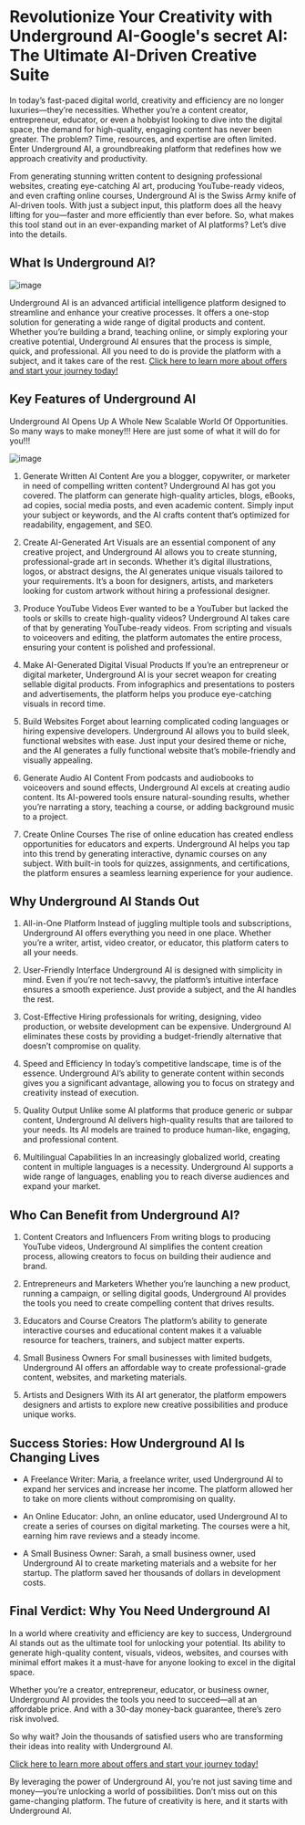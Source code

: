 # Revolutionize Your Creativity with Underground AI-Google's secret AI: The Ultimate AI-Driven Creative Suite
In today’s fast-paced digital world, creativity and efficiency are no longer luxuries—they’re necessities. Whether you’re a content creator, entrepreneur, educator, or even a hobbyist looking to dive into the digital space, the demand for high-quality, engaging content has never been greater. The problem? Time, resources, and expertise are often limited. Enter Underground AI, a groundbreaking platform that redefines how we approach creativity and productivity.

From generating stunning written content to designing professional websites, creating eye-catching AI art, producing YouTube-ready videos, and even crafting online courses, Underground AI is the Swiss Army knife of AI-driven tools. With just a subject input, this platform does all the heavy lifting for you—faster and more efficiently than ever before. So, what makes this tool stand out in an ever-expanding market of AI platforms? Let’s dive into the details.
## What Is Underground AI?
![image](https://github.com/user-attachments/assets/94f97c72-7d83-47bc-ad83-7f5cba7dc53e)

Underground AI is an advanced artificial intelligence platform designed to streamline and enhance your creative processes. It offers a one-stop solution for generating a wide range of digital products and content. Whether you’re building a brand, teaching online, or simply exploring your creative potential, Underground AI ensures that the process is simple, quick, and professional. All you need to do is provide the platform with a subject, and it takes care of the rest.
[Click here to learn more about offers and start your journey today!](https://warriorplus.com/o2/a/rt9myyg/0)
## Key Features of Underground AI
Underground AI Opens Up A Whole New Scalable World Of Opportunities. So many ways to make money!!! Here are just some of what it will do for you!!!

![image](https://github.com/user-attachments/assets/c2f2776d-64db-4b5b-ad21-9a5298263d3b)
1. Generate Written AI Content
Are you a blogger, copywriter, or marketer in need of compelling written content? Underground AI has got you covered. The platform can generate high-quality articles, blogs, eBooks, ad copies, social media posts, and even academic content. Simply input your subject or keywords, and the AI crafts content that’s optimized for readability, engagement, and SEO.

2. Create AI-Generated Art
Visuals are an essential component of any creative project, and Underground AI allows you to create stunning, professional-grade art in seconds. Whether it’s digital illustrations, logos, or abstract designs, the AI generates unique visuals tailored to your requirements. It’s a boon for designers, artists, and marketers looking for custom artwork without hiring a professional designer.

3. Produce YouTube Videos
Ever wanted to be a YouTuber but lacked the tools or skills to create high-quality videos? Underground AI takes care of that by generating YouTube-ready videos. From scripting and visuals to voiceovers and editing, the platform automates the entire process, ensuring your content is polished and professional.

4. Make AI-Generated Digital Visual Products
If you’re an entrepreneur or digital marketer, Underground AI is your secret weapon for creating sellable digital products. From infographics and presentations to posters and advertisements, the platform helps you produce eye-catching visuals in record time.

5. Build Websites
Forget about learning complicated coding languages or hiring expensive developers. Underground AI allows you to build sleek, functional websites with ease. Just input your desired theme or niche, and the AI generates a fully functional website that’s mobile-friendly and visually appealing.

6. Generate Audio AI Content
From podcasts and audiobooks to voiceovers and sound effects, Underground AI excels at creating audio content. Its AI-powered tools ensure natural-sounding results, whether you’re narrating a story, teaching a course, or adding background music to a project.

7. Create Online Courses
The rise of online education has created endless opportunities for educators and experts. Underground AI helps you tap into this trend by generating interactive, dynamic courses on any subject. With built-in tools for quizzes, assignments, and certifications, the platform ensures a seamless learning experience for your audience.
## Why Underground AI Stands Out
1. All-in-One Platform
Instead of juggling multiple tools and subscriptions, Underground AI offers everything you need in one place. Whether you’re a writer, artist, video creator, or educator, this platform caters to all your needs.

2. User-Friendly Interface
Underground AI is designed with simplicity in mind. Even if you’re not tech-savvy, the platform’s intuitive interface ensures a smooth experience. Just provide a subject, and the AI handles the rest.

3. Cost-Effective
Hiring professionals for writing, designing, video production, or website development can be expensive. Underground AI eliminates these costs by providing a budget-friendly alternative that doesn’t compromise on quality.

4. Speed and Efficiency
In today’s competitive landscape, time is of the essence. Underground AI’s ability to generate content within seconds gives you a significant advantage, allowing you to focus on strategy and creativity instead of execution.

5. Quality Output
Unlike some AI platforms that produce generic or subpar content, Underground AI delivers high-quality results that are tailored to your needs. Its AI models are trained to produce human-like, engaging, and professional content.

6. Multilingual Capabilities
In an increasingly globalized world, creating content in multiple languages is a necessity. Underground AI supports a wide range of languages, enabling you to reach diverse audiences and expand your market.
## Who Can Benefit from Underground AI?
1. Content Creators and Influencers
From writing blogs to producing YouTube videos, Underground AI simplifies the content creation process, allowing creators to focus on building their audience and brand.

2. Entrepreneurs and Marketers
Whether you’re launching a new product, running a campaign, or selling digital goods, Underground AI provides the tools you need to create compelling content that drives results.

3. Educators and Course Creators
The platform’s ability to generate interactive courses and educational content makes it a valuable resource for teachers, trainers, and subject matter experts.

4. Small Business Owners
For small businesses with limited budgets, Underground AI offers an affordable way to create professional-grade content, websites, and marketing materials.

5. Artists and Designers
With its AI art generator, the platform empowers designers and artists to explore new creative possibilities and produce unique works.
## Success Stories: How Underground AI Is Changing Lives
+ A Freelance Writer: Maria, a freelance writer, used Underground AI to expand her services and increase her income. The platform allowed her to take on more clients without compromising on quality.
- An Online Educator: John, an online educator, used Underground AI to create a series of courses on digital marketing. The courses were a hit, earning him rave reviews and a steady income.
+ A Small Business Owner: Sarah, a small business owner, used Underground AI to create marketing materials and a website for her startup. The platform saved her thousands of dollars in development costs.
## Final Verdict: Why You Need Underground AI
In a world where creativity and efficiency are key to success, Underground AI stands out as the ultimate tool for unlocking your potential. Its ability to generate high-quality content, visuals, videos, websites, and courses with minimal effort makes it a must-have for anyone looking to excel in the digital space.

Whether you’re a creator, entrepreneur, educator, or business owner, Underground AI provides the tools you need to succeed—all at an affordable price. And with a 30-day money-back guarantee, there’s zero risk involved.

So why wait? Join the thousands of satisfied users who are transforming their ideas into reality with Underground AI.

[Click here to learn more about offers and start your journey today!](https://warriorplus.com/o2/a/rt9myyg/0)

By leveraging the power of Underground AI, you’re not just saving time and money—you’re unlocking a world of possibilities. Don’t miss out on this game-changing platform. The future of creativity is here, and it starts with Underground AI.





